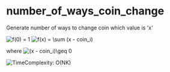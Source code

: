 # number_of_ways_coin_change
Generate number of ways to change coin which value is 'x'

<img src="https://latex.codecogs.com/gif.latex?f(0)&space;=&space;1" title="f(0) = 1" />
<img src="https://latex.codecogs.com/gif.latex?f(x)&space;=&space;\sum&space;(x&space;-&space;coin_i)" title="f(x) = \sum (x - coin_i)" />

where
<img src="https://latex.codecogs.com/gif.latex?(x&space;-&space;coin_i)\geq&space;0" title="(x - coin_i)\geq 0" />

<img src="https://latex.codecogs.com/gif.latex?TimeComplexity:&space;O(NK)" title="TimeComplexity: O(NK)" />
